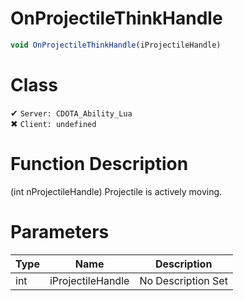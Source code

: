 # OnProjectileThinkHandle
```js	
void OnProjectileThinkHandle(iProjectileHandle)
```
# Class
✔ `Server: CDOTA_Ability_Lua`  
✖ `Client: undefined`  

# Function Description
(int nProjectileHandle) Projectile is actively moving.
# Parameters
Type|Name|Description
--|--|--
int|iProjectileHandle|No Description Set

